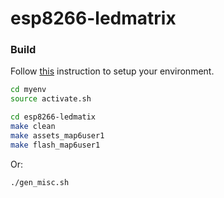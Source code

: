 # esp8266-ledmatrix

### Build

Follow [this](https://github.com/pylover/esp8266-env) instruction 
to setup your environment.


```bash
cd myenv
source activate.sh

cd esp8266-ledmatix
make clean
make assets_map6user1
make flash_map6user1 

```

Or:

```bash
./gen_misc.sh
```
